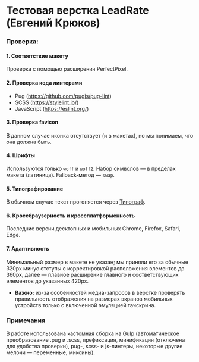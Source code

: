 # Тестовая верстка LeadRate (Евгений Крюков)
### Проверка:
#### 1. Соответствие макету
Проверка с помощью расширения PerfectPixel.
#### 2. Проверка кода линтерами
- Pug (https://github.com/pugjs/pug-lint)
- SCSS (https://stylelint.io/)
- JavaScript (https://eslint.org/)
#### 3. Проверка favicon
В данном случае иконка отсутствует (и в макетах), но мы понимаем, что она должна быть.
#### 4. Шрифты
Используются только `woff` и `woff2`. Набор символов — в пределах макета (латиница). Fallback-метод — `swap`.
#### 5. Типографирование
В обычном случае текст прогоняется через [Типограф](https://typograf.ru/).
#### 6. Кроссбраузерность и кроссплатформенность
Последние версии десктопных и мобильных Chrome, Firefox, Safari, Edge.
#### 7. Адаптивность
Минимальный размер в макете не указан; мы приняли его за обычные 320px минус отступы с корректировкой расположения элементов до 360px, далее — плавное расширение главного и соответствующих элементов до указанных 420px.
- **Важно:** из-за особенностей медиа-запросов в верстке проверять правильность отображения на размерах экранов мобильных устройств только с включенной эмуляцией тачскрина.
### Примечания
В работе использована кастомная сборка на Gulp (автоматическое преобразование .pug и .scss, префиксация, минификация (отключена для удобства проверки), pug-, scss- и js-линтеры, некоторые другие мелочи — переменные, миксины).
